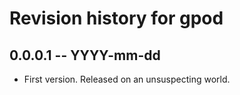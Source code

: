 # Revision history for gpod

## 0.0.0.1 -- YYYY-mm-dd

* First version. Released on an unsuspecting world.
